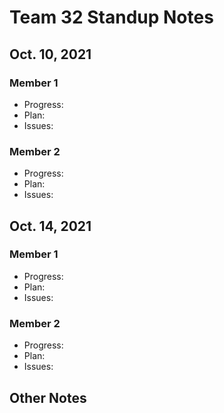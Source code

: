 # Team 32 Standup Notes

## Oct. 10, 2021

### Member 1
- Progress:
- Plan:
- Issues:
  
### Member 2
- Progress:
- Plan:
- Issues:
  

## Oct. 14, 2021

### Member 1
- Progress:
- Plan:
- Issues:
  
### Member 2
- Progress:
- Plan:
- Issues:

## Other Notes
